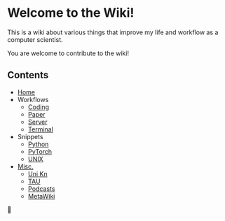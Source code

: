 # Welcome to the Wiki!

This is a wiki about various things that improve my life and workflow as a computer scientist.

You are welcome to contribute to the wiki!

## Contents

[//]: # (Copy of _Sidebar. Do **not** change this line or anything below!)
* [Home](Home)
* Workflows
  * [Coding](Coding-Workflow)
  * [Paper](Paper-Workflow)
  * [Server](Server-Workflow)
  * [Terminal](Terminal-Workflow)
* Snippets
  * [Python](Python-Snippets)
  * [PyTorch](PyTorch-Snippets)
  * [UNIX](UNIX-Snippets)
* [Misc.](Miscellaneous)
  * [Uni Kn](Uni-Kn)
  * [TAU](TAU)
  * [Podcasts](Podcasts)
  * [MetaWiki](MetaWiki)

🐞
